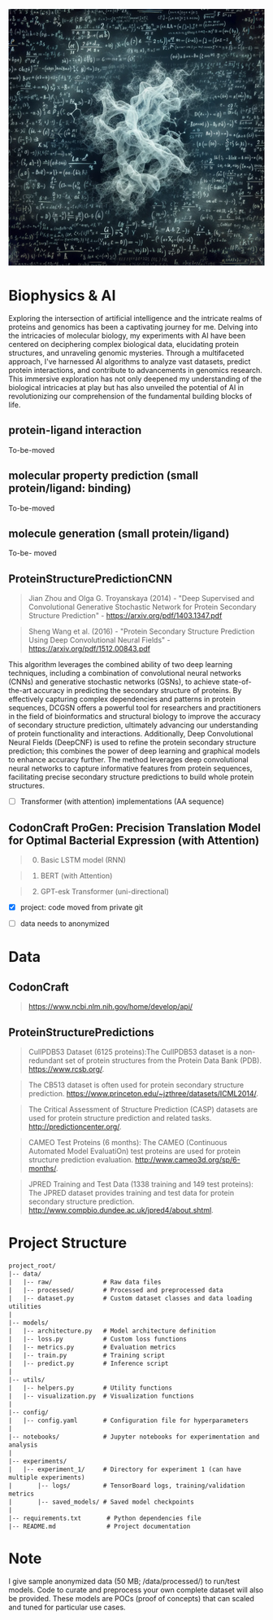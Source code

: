 ![Banner Image](ProteinStructurePredictionCNN/images/banner-bpg.png)

# Biophysics & AI

Exploring the intersection of artificial intelligence and the intricate realms of proteins and genomics has been a captivating journey for me. Delving into the intricacies of molecular biology, my experiments with AI have been centered on deciphering complex biological data, elucidating protein structures, and unraveling genomic mysteries. Through a multifaceted approach, I've harnessed AI algorithms to analyze vast datasets, predict protein interactions, and contribute to advancements in genomics research. This immersive exploration has not only deepened my understanding of the biological intricacies at play but has also unveiled the potential of AI in revolutionizing our comprehension of the fundamental building blocks of life.



## protein-ligand interaction
To-be-moved

## molecular property prediction (small protein/ligand: binding)
To-be-moved

## molecule generation (small protein/ligand)
To-be- moved

## ProteinStructurePredictionCNN

> Jian Zhou and Olga G. Troyanskaya (2014) - "Deep Supervised and Convolutional Generative Stochastic Network for Protein Secondary Structure Prediction" - https://arxiv.org/pdf/1403.1347.pdf

> Sheng Wang et al. (2016) - "Protein Secondary Structure Prediction Using Deep Convolutional Neural Fields" - https://arxiv.org/pdf/1512.00843.pdf

This algorithm leverages the combined ability of two deep learning techniques, including a combination of convolutional neural networks (CNNs) and generative stochastic networks (GSNs), to achieve state-of-the-art accuracy in predicting the secondary structure of proteins. By effectively capturing complex dependencies and patterns in protein sequences, DCGSN offers a powerful tool for researchers and practitioners in the field of bioinformatics and structural biology to improve the accuracy of secondary structure prediction, ultimately advancing our understanding of protein functionality and interactions. Additionally, Deep Convolutional Neural Fields (DeepCNF) is used to refine the protein secondary structure prediction; this combines the power of deep learning and graphical models to enhance accuracy further. The method leverages deep convolutional neural networks to capture informative features from protein sequences, facilitating precise secondary structure predictions to build whole protein structures.

- [ ] Transformer (with attention) implementations (AA sequence)

## CodonCraft ProGen: Precision Translation Model for Optimal Bacterial Expression (with Attention)

> 0. Basic LSTM model (RNN)

> 1. BERT (with Attention)

> 2. GPT-esk Transformer (uni-directional)

- [x] project: code moved from private git
- [ ] data needs to anonymized 


# Data

## CodonCraft

> https://www.ncbi.nlm.nih.gov/home/develop/api/

## ProteinStructurePredictions

> CullPDB53 Dataset (6125 proteins):The CullPDB53 dataset is a non-redundant set of protein structures from the Protein Data Bank (PDB). https://www.rcsb.org/.

> The CB513 dataset is often used for protein secondary structure prediction. https://www.princeton.edu/~jzthree/datasets/ICML2014/.

> The Critical Assessment of Structure Prediction (CASP) datasets are used for protein structure prediction and related tasks.  http://predictioncenter.org/.

> CAMEO Test Proteins (6 months): The CAMEO (Continuous Automated Model EvaluatiOn) test proteins are used for protein structure prediction evaluation. http://www.cameo3d.org/sp/6-months/.

> JPRED Training and Test Data (1338 training and 149 test proteins): The JPRED dataset provides training and test data for protein secondary structure prediction. http://www.compbio.dundee.ac.uk/jpred4/about.shtml.

# Project Structure

```
project_root/
|-- data/
|   |-- raw/              # Raw data files
|   |-- processed/        # Processed and preprocessed data
|   |-- dataset.py        # Custom dataset classes and data loading utilities
|
|-- models/
|   |-- architecture.py   # Model architecture definition
|   |-- loss.py           # Custom loss functions
|   |-- metrics.py        # Evaluation metrics
|   |-- train.py          # Training script
|   |-- predict.py        # Inference script
|
|-- utils/
|   |-- helpers.py        # Utility functions
|   |-- visualization.py  # Visualization functions
|
|-- config/
|   |-- config.yaml       # Configuration file for hyperparameters
|
|-- notebooks/            # Jupyter notebooks for experimentation and analysis
|
|-- experiments/
|   |-- experiment_1/     # Directory for experiment 1 (can have multiple experiments)
|       |-- logs/         # TensorBoard logs, training/validation metrics
|       |-- saved_models/ # Saved model checkpoints
|
|-- requirements.txt       # Python dependencies file
|-- README.md              # Project documentation
```

# Note

I give sample anonymized data (50 MB; <project>/data/processed/) to run/test models. Code to curate and preprocess your own complete dataset will also be provided. These models are POCs (proof of concepts) that can scaled and tuned for particular use cases. 